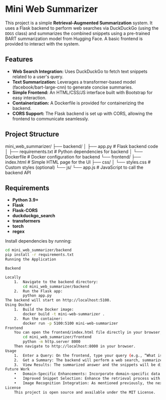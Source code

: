 # Mini Web Summarizer

This project is a simple **Retrieval-Augmented Summarization** system. It uses a Flask backend to perform web searches via DuckDuckGo (using the `DDGS` class) and summarizes the combined snippets using a pre-trained BART summarization model from Hugging Face. A basic frontend is provided to interact with the system.

## Features

- **Web Search Integration:** Uses DuckDuckGo to fetch text snippets related to a user's query.
- **Text Summarization:** Leverages a transformer-based model (facebook/bart-large-cnn) to generate concise summaries.
- **Simple Frontend:** An HTML/CSS/JS interface built with Bootstrap for easy interaction.
- **Containerization:** A Dockerfile is provided for containerizing the backend.
- **CORS Support:** The Flask backend is set up with CORS, allowing the frontend to communicate seamlessly.

## Project Structure
mini_web_summarizer/
├── backend/
│   ├── app.py             # Flask backend code
│   ├── requirements.txt   # Python dependencies for backend
│   └── Dockerfile         # Docker configuration for backend
└── frontend/
├── index.html         # Simple HTML page for the UI
├── css/
│   └── styles.css     # Custom styles (optional)
└── js/
└── app.js         # JavaScript to call the backend API
## Requirements

- **Python 3.9+**
- **Flask**
- **Flask-CORS**
- **duckduckgo_search**
- **transformers**
- **torch**
- **regex**

Install dependencies by running:

```bash
cd mini_web_summarizer/backend
pip install -r requirements.txt
Running the Application

Backend

Locally
	1.	Navigate to the backend directory:
        cd mini_web_summarizer/backend
    2.	Run the Flask app:
        python app.py
The backend will start on http://localhost:5100.
Using Docker
    1.	Build the Docker image:
        docker build -t mini-web-summarizer .
    2.	Run the container:
        docker run -p 5100:5100 mini-web-summarizer
Frontend
    You can open the frontend/index.html file directly in your browser, or serve it using a simple HTTP server:
        cd mini_web_summarizer/frontend
        python -m http.server 8000
    Then navigate to http://localhost:8000 in your browser.
Usage
	1.	Enter a Query: On the frontend, type your query (e.g., “What is machine learning?”) into the provided form.
	2.	Get a Summary: The backend will perform a web search, summarize the retrieved text, and display the summary along with the snippets used.
	3.	View Results: The summarized answer and the snippets will be displayed on the page.
Future Work
	•	Domain-Specific Enhancements: Incorporate domain-specific data or fine-tune the summarization model for niche topics.
	•	Improved Snippet Selection: Enhance the retrieval process with full-page scraping and advanced snippet ranking.
	•	Image Recognition Integration: As mentioned previously, the next project will focus on image recognition.
License
    This project is open source and available under the MIT License.
